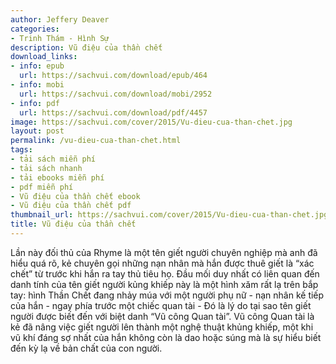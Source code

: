```yaml
---
author: Jeffery Deaver
categories:
- Trinh Thám - Hình Sự
description: Vũ điệu của thần chết
download_links:
- info: epub
  url: https://sachvui.com/download/epub/464
- info: mobi
  url: https://sachvui.com/download/mobi/2952
- info: pdf
  url: https://sachvui.com/download/pdf/4457
image: https://sachvui.com/cover/2015/Vu-dieu-cua-than-chet.jpg
layout: post
permalink: /vu-dieu-cua-than-chet.html
tags:
- tải sách miễn phí
- tải sách nhanh
- tải ebooks miễn phí
- pdf miễn phí
- Vũ điệu của thần chết ebook
- Vũ điệu của thần chết pdf
thumbnail_url: https://sachvui.com/cover/2015/Vu-dieu-cua-than-chet.jpg
title: Vũ điệu của thần chết
---
```


 <div class="item-desc text-justify"> <p>Lần này đối thủ của Rhyme là một tên giết người chuyên nghiệp mà anh đã hiểu quá rõ, kẻ chuyên gọi những nạn nhân mà hắn được thuê giết là “xác chết” từ trước khi hắn ra tay thủ tiêu họ. Đầu mối duy nhất có liên quan đến danh tính của tên giết người kủng khiếp này là một hình xăm rất lạ trên bắp tay: hình Thần Chết đang nhảy múa với một người phụ nữ - nạn nhân kế tiếp của hắn - ngay phía trước một chiếc quan tài - Đó là lý do tại sao tên giết người được biết đến với biệt danh “Vũ công Quan tài”. Vũ công Quan tài là kẻ đã nâng việc giết người lên thành một nghệ thuật khủng khiếp, một khi vũ khí đáng sợ nhất của hắn không còn là dao hoặc súng mà là sự hiểu biết đến kỳ lạ về bản chất của con người.</p> </div>